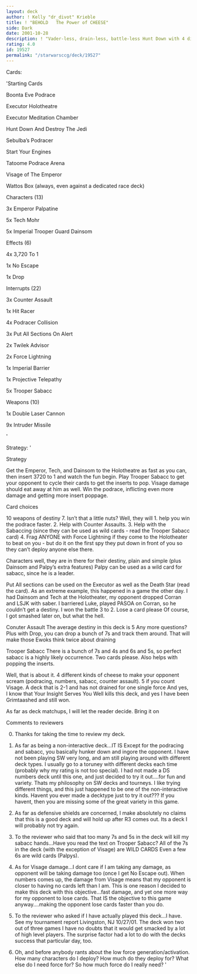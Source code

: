 ```yaml
---
layout: deck
author: ! Kelly "dr_divot" Krieble
title: ! "BEHOLD   The Power of CHEESE"
side: Dark
date: 2001-10-28
description: ! "Vader-less, drain-less, battle-less Hunt Down with 4 different kinds of cheese"
rating: 4.0
id: 19527
permalink: "/starwarsccg/deck/19527"
---
```

Cards: 

'Starting Cards


Boonta Eve Podrace

Executor Holotheatre

Executor Meditation Chamber

Hunt Down And Destroy The Jedi

Sebulba’s Podracer

Start Your Engines

Tatoome Podrace Arena

Visage of The Emperor

Wattos Box (always, even against a dedicated race deck)


Characters (13)


3x Emperor Palpatine

5x Tech Mohr

5x Imperial Trooper Guard Dainsom


Effects (6)


4x 3,720 To 1

1x No Escape

1x Drop


Interrupts (22)


3x Counter Assault

1x Hit Racer

4x Podracer Collision

3x Put All Sections On Alert

2x Twilek Advisor

2x Force Lightning

1x Imperial Barrier

1x Projective Telepathy

5x Trooper Sabacc


Weapons (10)


1x Double Laser Cannon

9x Intruder Missile

'

Strategy: '

Strategy


Get the Emperor, Tech, and Dainsom to the Holotheatre as fast as you can, then insert 3720 to 1 and watch the fun begin.  Play Trooper Sabacc to get your opponent to cycle their cards to get the inserts to pop.  Visage damage should eat away at him as well.  Win the podrace, inflicting even more damage and getting more insert poppage. 


Card choices


10 weapons of destiny 7.  Isn’t that a little nuts?  Well, they will   1.  help you win the podrace faster.  2.  Help with Counter Assaults.  3.  Help with the Sabaccing (since they can be used as wild cards - read the Trooper Sabacc card) 4.  Frag ANYONE with Force Lightning if they come to the Holotheater to beat on you - but do it on the first spy they put down in front of you so they can’t deploy anyone else there.


Characters  well, they are in there for their destiny, plain and simple (plus Dainsom and Palpy’s extra features)  Palpy can be used as a wild card for sabacc, since he is a leader.


Put All sections  can be used on the Executor as well as the Death Star (read the card).  As an extreme example, this happened in a game the other day.  I had Dainsom and Tech at the Holotheater, my opponent dropped Corran and LSJK with saber.  I barriered Luke, played PASOA on Corran, so he couldn’t get a destiny.  I won the battle 3 to 2.  Lose a card please  Of course, I got smashed later on, but what the hell.


Conuter Assault  The average destiny in this deck is 5  Any more questions?  Plus with Drop, you can drop a bunch of 7s and track them around.  That will make those Ewoks think twice about draining


Trooper Sabacc  There is a bunch of 7s and 4s and 6s and 5s, so perfect sabacc is a highly likely occurrence.  Two cards please.  Also helps with popping the inserts.


Well, that is about it.  4 different kinds of cheese to make your opponent scream (podracing, numbers, sabacc, counter assault).  5 if you count Visage.  A deck that is 2-1 and has not drained for one single force And yes, I know that Your Insight Serves You Well kills this deck, and yes I have been Grimtaashed and still won.


As far as deck matchups, I will let the reader decide.  Bring it on 


Comments to reviewers


0.  Thanks for taking the time to review my deck.


1.  As far as being a non-interactive deck...IT IS  Except for the podracing and sabacc, you basically hunker down and ingore the opponent.  I have not been playing SW very long, and am still playing around with different deck types.  I usually go to a toruney with different decks each time (probably why my rating is not too special).  I had not made a DS numbers deck until this one, and just decided to try it out....for fun and variety.  Thats my philosophy on SW decks and tourneys.  I like trying different things, and this just happened to be one of the non-interactive kinds.  Havent you ever made a decktype just to try it out???  If you havent, then you are missing some of the great variety in this game.


2.  As far as defensive shields are concerned, I make absolutely no claims that this is a good deck and will hold up after R3 comes out.  Its a deck I will probably not try again.


3.  To the reviewer who said that too many 7s and 5s in the deck will kill my sabacc hands...Have you read the text on Trooper Sabacc?  All of the 7s in the deck (with the exception of Visage) are WILD CARDS  Even a few 6s are wild cards (Palpys).


4.  As for Visage damage...I dont care if I am taking any damage, as opponent will be taking damage too (once I get No Escape out).  When numbers comes up, the damage from Visage means that my opponent is closer to having no cards left than I am.  This is one reason I decided to make this deck with this objective...fast damage, and yet one more way for my opponent to lose cards.  That IS the objective to this game anyway....making the opponent lose cards faster than you do.


5.  To the reviewer who asked if I have actually played this deck...I have.  See my tournament report Livingston, NJ 10/27/01.  The deck won two out of three games  I have no doubts that it would get smacked by a lot of high level players.  The surprise factor had a lot to do with the decks success that particular day, too. 


6.  Oh, and before anybody rants about the low force generation/activation.  How many characters do I deploy?  How much do they deploy for?  What else do I need force for?  So how much force do I really need? '
